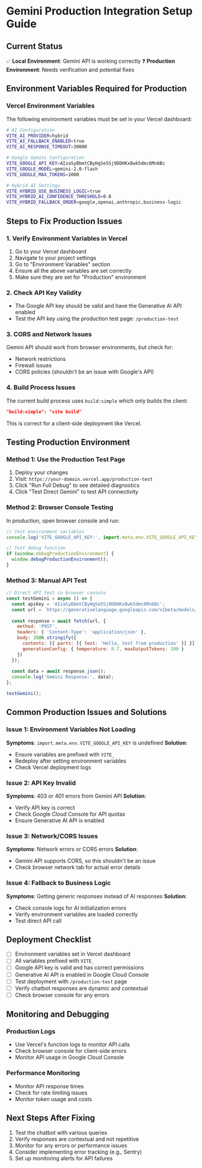 # Gemini Production Integration Setup Guide

## Current Status
✅ **Local Environment**: Gemini API is working correctly
❓ **Production Environment**: Needs verification and potential fixes

## Environment Variables Required for Production

### Vercel Environment Variables
The following environment variables must be set in your Vercel dashboard:

```bash
# AI Configuration
VITE_AI_PROVIDER=hybrid
VITE_AI_FALLBACK_ENABLED=true
VITE_AI_RESPONSE_TIMEOUT=30000

# Google Gemini Configuration
VITE_GOOGLE_API_KEY=AIzaSyBbmtCByHgSe5Sj9DDHKx8wk5dmc6Mn6Bc
VITE_GOOGLE_MODEL=gemini-2.0-flash
VITE_GOOGLE_MAX_TOKENS=1000

# Hybrid AI Settings
VITE_HYBRID_USE_BUSINESS_LOGIC=true
VITE_HYBRID_AI_CONFIDENCE_THRESHOLD=0.8
VITE_HYBRID_FALLBACK_ORDER=google,openai,anthropic,business-logic
```

## Steps to Fix Production Issues

### 1. Verify Environment Variables in Vercel
1. Go to your Vercel dashboard
2. Navigate to your project settings
3. Go to "Environment Variables" section
4. Ensure all the above variables are set correctly
5. Make sure they are set for "Production" environment

### 2. Check API Key Validity
- The Google API key should be valid and have the Generative AI API enabled
- Test the API key using the production test page: `/production-test`

### 3. CORS and Network Issues
Gemini API should work from browser environments, but check for:
- Network restrictions
- Firewall issues
- CORS policies (shouldn't be an issue with Google's API)

### 4. Build Process Issues
The current build process uses `build:simple` which only builds the client:
```json
"build:simple": "vite build"
```

This is correct for a client-side deployment like Vercel.

## Testing Production Environment

### Method 1: Use the Production Test Page
1. Deploy your changes
2. Visit: `https://your-domain.vercel.app/production-test`
3. Click "Run Full Debug" to see detailed diagnostics
4. Click "Test Direct Gemini" to test API connectivity

### Method 2: Browser Console Testing
In production, open browser console and run:
```javascript
// Test environment variables
console.log('VITE_GOOGLE_API_KEY:', import.meta.env.VITE_GOOGLE_API_KEY);

// Test debug function
if (window.debugProductionEnvironment) {
  window.debugProductionEnvironment();
}
```

### Method 3: Manual API Test
```javascript
// Direct API test in browser console
const testGemini = async () => {
  const apiKey = 'AIzaSyBbmtCByHgSe5Sj9DDHKx8wk5dmc6Mn6Bc';
  const url = `https://generativelanguage.googleapis.com/v1beta/models/gemini-2.0-flash:generateContent?key=${apiKey}`;
  
  const response = await fetch(url, {
    method: 'POST',
    headers: { 'Content-Type': 'application/json' },
    body: JSON.stringify({
      contents: [{ parts: [{ text: 'Hello, test from production' }] }],
      generationConfig: { temperature: 0.7, maxOutputTokens: 100 }
    })
  });
  
  const data = await response.json();
  console.log('Gemini Response:', data);
};

testGemini();
```

## Common Production Issues and Solutions

### Issue 1: Environment Variables Not Loading
**Symptoms**: `import.meta.env.VITE_GOOGLE_API_KEY` is undefined
**Solution**: 
- Ensure variables are prefixed with `VITE_`
- Redeploy after setting environment variables
- Check Vercel deployment logs

### Issue 2: API Key Invalid
**Symptoms**: 403 or 401 errors from Gemini API
**Solution**:
- Verify API key is correct
- Check Google Cloud Console for API quotas
- Ensure Generative AI API is enabled

### Issue 3: Network/CORS Issues
**Symptoms**: Network errors or CORS errors
**Solution**:
- Gemini API supports CORS, so this shouldn't be an issue
- Check browser network tab for actual error details

### Issue 4: Fallback to Business Logic
**Symptoms**: Getting generic responses instead of AI responses
**Solution**:
- Check console logs for AI initialization errors
- Verify environment variables are loaded correctly
- Test direct API call

## Deployment Checklist

- [ ] Environment variables set in Vercel dashboard
- [ ] All variables prefixed with `VITE_`
- [ ] Google API key is valid and has correct permissions
- [ ] Generative AI API is enabled in Google Cloud Console
- [ ] Test deployment with `/production-test` page
- [ ] Verify chatbot responses are dynamic and contextual
- [ ] Check browser console for any errors

## Monitoring and Debugging

### Production Logs
- Use Vercel's function logs to monitor API calls
- Check browser console for client-side errors
- Monitor API usage in Google Cloud Console

### Performance Monitoring
- Monitor API response times
- Check for rate limiting issues
- Monitor token usage and costs

## Next Steps After Fixing

1. Test the chatbot with various queries
2. Verify responses are contextual and not repetitive
3. Monitor for any errors or performance issues
4. Consider implementing error tracking (e.g., Sentry)
5. Set up monitoring alerts for API failures
